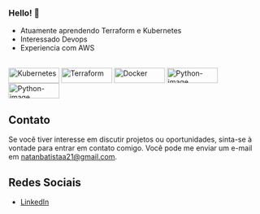 ### Hello! 👋
* Atuamente aprendendo Terraform e Kubernetes
* Interessado Devops
* Experiencia com AWS
         
<div style="display: inline_block"><br>
  <img align="center" alt="Kubernetes" height="30" width="100" src="https://img.shields.io/badge/Kubernetes-326CE5?style=for-the-badge&logo=Kubernetes&logoColor=white">
  <img align="center" alt="Terraform" height="30" width="100" src="https://img.shields.io/badge/terraform-7B42BC?logo=terraform&logoColor=white&style=for-the-badge">
  <img align="center" alt="Docker" height="30" width="100" src="https://img.shields.io/badge/Docker-2496ED?style=for-the-badge&logo=docker&logoColor=white">
  <img align="center" alt="Python-image" height="30" width="100" src="https://img.shields.io/badge/ansible-EE0000?style=for-the-badge&logo=ansible&logoColor=white">
  <img align="center" alt="Python-image" height="30" width="100" src="https://img.shields.io/badge/Amazon_ECS-FF9900?style=for-the-badge&logo=amazon-ecs&logoColor=white">
  
  

           
</div>

<!-- [![Top Langs](https://github-readme-stats.vercel.app/api/top-langs/?username=NatanBatista&layout=compact)](https://github.com/NatanBatista) -->


## Contato
Se você tiver interesse em discutir projetos ou oportunidades, sinta-se à vontade para entrar em contato comigo. Você pode me enviar um e-mail em [natanbatistaa21@gmail.com](mailto:natanbatistaa21@gmail.com).

## Redes Sociais

- [LinkedIn](https://www.linkedin.com/in/natan-batista-5589aa1bb/)

